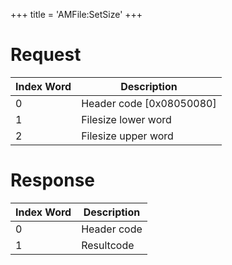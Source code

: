 +++
title = 'AMFile:SetSize'
+++

# Request

| Index Word | Description                |
|------------|----------------------------|
| 0          | Header code \[0x08050080\] |
| 1          | Filesize lower word        |
| 2          | Filesize upper word        |

# Response

| Index Word | Description |
|------------|-------------|
| 0          | Header code |
| 1          | Resultcode  |